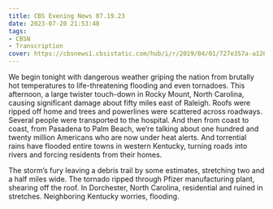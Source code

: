 ```yaml
---
title: CBS Evening News 07.19.23
date: 2023-07-20 21:53:48
tags:
- CBSN
- Transcription
cover: https://cbsnews1.cbsistatic.com/hub/i/r/2019/04/01/727e357a-a126-4138-a2c5-4d3222669d57/thumbnail/640x360/3ff2761028dc5c65cc4f07acd54bcd5c/cbsn2-logo-1920x1080.jpg
---
```

We begin tonight with dangerous weather griping the nation from brutally hot temperatures to life-threatening flooding and even tornadoes. This afternoon, a large twister touch-down in Rocky Mount, North Carolina, causing significant damage about fifty miles east of Raleigh. Roofs were ripped off home and trees and powerlines were scattered across roadways. Several people were transported to the hospital. And then from coast to coast, from Pasadena to Palm Beach, we’re talking about one hundred and twenty million Americans who are now under heat alerts. And torrential rains have flooded entire towns in western Kentucky, turning roads into rivers and forcing residents from their homes. 

The storm’s fury leaving a debris trail by some estimates, stretching two and a half miles wide. The tornado ripped through Pfizer manufacturing plant, shearing off the roof. In Dorchester, North Carolina, residential and ruined in stretches. Neighboring Kentucky worries, flooding. 
